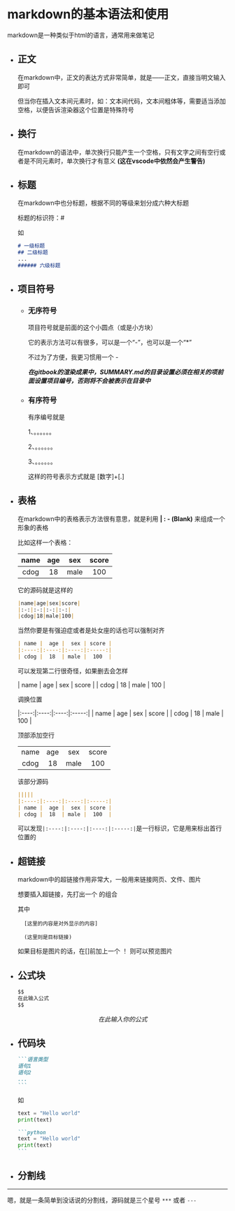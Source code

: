 # markdown的基本语法和使用

markdown是一种类似于html的语言，通常用来做笔记

- ## 正文

    在markdown中，正文的表达方式非常简单，就是——正文，直接当明文输入即可

    但当你在插入文本间元素时，如：文本间代码，文本间粗体等，需要适当添加空格，以便告诉渲染器这个位置是特殊符号

- ## 换行

    在markdown的语法中，单次换行只能产生一个空格，只有文字之间有空行或者是不同元素时，单次换行才有意义 **(这在vscode中依然会产生警告)**

- ## 标题

    在markdown中也分标题，根据不同的等级来划分成六种大标题

    标题的标识符：#

    如

    ```markdown
    # 一级标题
    ## 二级标题
    ...
    ###### 六级标题
    ```

- ## 项目符号

    - ### 无序符号

        项目符号就是前面的这个小圆点（或是小方块）

        它的表示方法可以有很多，可以是一个“-”，也可以是一个“*”

        不过为了方便，我更习惯用一个 -

        ***在gitbook的渲染成果中，SUMMARY.md的目录设置必须在相关的项前面设置项目编号，否则将不会被表示在目录中***

    - ### 有序符号

        有序编号就是

        1、。。。。。。

        2、。。。。。。

        3、。。。。。。

        这样的符号表示方式就是 [数字]+[.]

- ## 表格

    在markdown中的表格表示方法很有意思，就是利用 **| : - (Blank)** 来组成一个形象的表格

    比如这样一个表格：

    |name|age|sex|score|
    |:-:|:-:|:-:|:-:|
    |cdog|18|male|100|

    它的源码就是这样的

    ```markdown
    |name|age|sex|score|
    |:-:|:-:|:-:|:-:|
    |cdog|18|male|100|
    ```

    当然你要是有强迫症或者是处女座的话也可以强制对齐

    ```markdown
    | name |  age |  sex | score |
    |:----:|:----:|:----:|:-----:|
    | cdog |  18  | male |  100  |
    ```

    可以发现第二行很奇怪，如果删去会怎样

    | name |  age |  sex | score |
    | cdog |  18  | male |  100  |

    调换位置

    |:----:|:----:|:----:|:-----:|
    | name |  age |  sex | score |
    | cdog |  18  | male |  100  |

    顶部添加空行

    |||||
    |:----:|:----:|:----:|:-----:|
    | name |  age |  sex | score |
    | cdog |  18  | male |  100  |

    该部分源码

    ```markdown
    |||||
    |:----:|:----:|:----:|:-----:|
    | name |  age |  sex | score |
    | cdog |  18  | male |  100  |
    ```

    可以发现`|:----:|:----:|:----:|:-----:|`是一行标识，它是用来标出首行位置的

- ## 超链接

    markdown中的超链接作用非常大，一般用来链接网页、文件、图片

    想要插入超链接，先打出一个 []() 的组合

    其中

        [这里的内容是对外显示的内容]
        
        (这里则是目标链接)

    如果目标是图片的话，在[]前加上一个 ！ 则可以预览图片

- ## 公式块

    ```markdown
    $$
    在此输入公式
    $$
    ```

    $$
    在此输入你的公式
    $$

- ## 代码块

    ````markdown
    ```语言类型
    语句1
    语句2
    ...
    ```
    ````
    
    如
    
    ```python
    text = "Hello world"
    print(text)
    ```

    ````markdown
    ```python
    text = "Hello world"
    print(text)
    ```
    ````

- ## 分割线

***

嗯，就是一条简单到没话说的分割线，源码就是三个星号 `***` 或者 `---`
